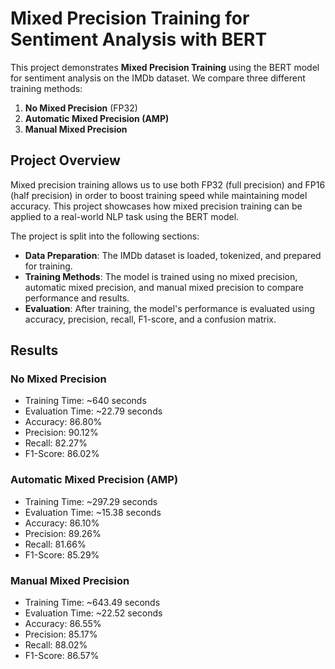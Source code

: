 # Mixed Precision Training for Sentiment Analysis with BERT

This project demonstrates **Mixed Precision Training** using the BERT model for sentiment analysis on the IMDb dataset. We compare three different training methods:

1. **No Mixed Precision** (FP32)
2. **Automatic Mixed Precision (AMP)**
3. **Manual Mixed Precision**

## Project Overview

Mixed precision training allows us to use both FP32 (full precision) and FP16 (half precision) in order to boost training speed while maintaining model accuracy. This project showcases how mixed precision training can be applied to a real-world NLP task using the BERT model.

The project is split into the following sections:

- **Data Preparation**: The IMDb dataset is loaded, tokenized, and prepared for training.
- **Training Methods**: The model is trained using no mixed precision, automatic mixed precision, and manual mixed precision to compare performance and results.
- **Evaluation**: After training, the model's performance is evaluated using accuracy, precision, recall, F1-score, and a confusion matrix.
  
## Results

### No Mixed Precision
- Training Time: ~640 seconds
- Evaluation Time: ~22.79 seconds
- Accuracy: 86.80%
- Precision: 90.12%
- Recall: 82.27%
- F1-Score: 86.02%

### Automatic Mixed Precision (AMP)
- Training Time: ~297.29 seconds
- Evaluation Time: ~15.38 seconds
- Accuracy: 86.10%
- Precision: 89.26%
- Recall: 81.66%
- F1-Score: 85.29%

### Manual Mixed Precision
- Training Time: ~643.49 seconds
- Evaluation Time: ~22.52 seconds
- Accuracy: 86.55%
- Precision: 85.17%
- Recall: 88.02%
- F1-Score: 86.57%

